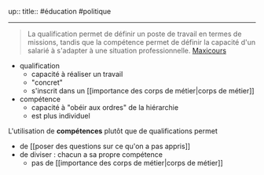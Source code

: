 up::
title::
#éducation #politique 

---

> La qualification permet de définir un poste de travail en termes de missions, tandis que la compétence permet de définir la capacité d'un salarié à s'adapter à une situation professionnelle.
[Maxicours](https://www.maxicours.com/se/cours/les-conditions-de-travail-les-qualifications-et-les-competences/#:~:text=La%20qualification%20permet%20de%20d%C3%A9finir,adapter%20%C3%A0%20une%20situation%20professionnelle)

 - qualification
     - capacité à réaliser un travail
     - "concret"
     - s'inscrit dans un [[importance des corps de métier|corps de métier]]
 - compétence
     - capacité à "obéir aux ordres" de la hiérarchie
     - est plus individuel

L'utilisation de **compétences** plutôt que de qualifications permet
 - de [[poser des questions sur ce qu'on a pas appris]]
 - de diviser : chacun a sa propre compétence 
     - pas de [[importance des corps de métier|corps de métier]]